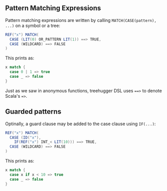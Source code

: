 Pattern Matching Expressions
----------------------------

Pattern matching expressions are written by calling `MATCH(CASE(pattern), ...)` on a symbol or a tree:

```scala
REF("x") MATCH(
  CASE (LIT(0) OR_PATTERN LIT(1)) ==> TRUE,
  CASE (WILDCARD) ==> FALSE
)
```

This prints as:

```scala
x match {
  case 0 | 1 => true
  case _ => false
}
```

Just as we saw in anonymous functions, treehugger DSL uses `==>` to denote Scala's `=>`.

## Guarded patterns

Optinally, a guard clause may be added to the case clause using `IF(...)`:

```scala
REF("x") MATCH(
  CASE (ID("x"),
    IF(REF("x") INT_< LIT(10))) ==> TRUE,
  CASE (WILDCARD) ==> FALSE
)
```

This prints as:

```scala
x match {
  case x if x < 10 => true
  case _ => false
}
```
